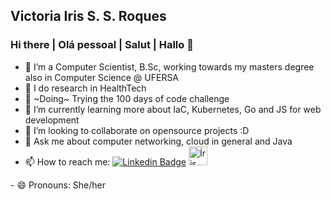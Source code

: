 ## Victoria Iris S. S. Roques
### Hi there | Olá pessoal | Salut | Hallo 👋


- 🔭 I’m a Computer Scientist, B.Sc, working towards my masters degree also in Computer Science @ UFERSA
- :hospital: I do research in HealthTech
- :100: ~Doing~ Trying the 100 days of code challenge
- 🌱 I’m currently learning more about IaC, Kubernetes, Go and JS for web development
- 👯 I’m looking to collaborate on opensource projects :D
- 💬 Ask me about computer networking, cloud in general and Java
- 📫 How to reach me: 
    [![Linkedin Badge](https://img.shields.io/badge/-VictoriaIris-blue?style=flat-square&logo=Linkedin&logoColor=white&link=https://www.linkedin.com/in/victoria-santana-07170a174/)](https://www.linkedin.com/in/irisroques/) 
    <a href="https://dev.to/irisroques">
  <img src="https://d2fltix0v2e0sb.cloudfront.net/dev-badge.svg" alt="Íris Roques's DEV Community Profile" height="30" width="30">
</a>
- 😄 Pronouns: She/her


